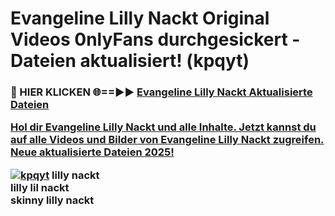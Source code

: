 # Evangeline Lilly Nackt Original Videos 0nlyFans durchgesickert - Dateien aktualisiert! (kpqyt)

<h3>🔴 HIER KLICKEN 🌐==►► <a href="https://tinyurl.com/h6vf6nb8" rel="nofollow">Evangeline Lilly Nackt Aktualisierte Dateien

Hol dir Evangeline Lilly Nackt und alle Inhalte. Jetzt kannst du auf alle Videos und Bilder von Evangeline Lilly Nackt zugreifen. Neue aktualisierte Dateien 2025!

[![kpqyt](https://i.imgur.com/sD4kR3V.gif)](https://tinyurl.com/h6vf6nb8)
lilly nackt<br>
lilly lil nackt<br>
skinny lilly nackt